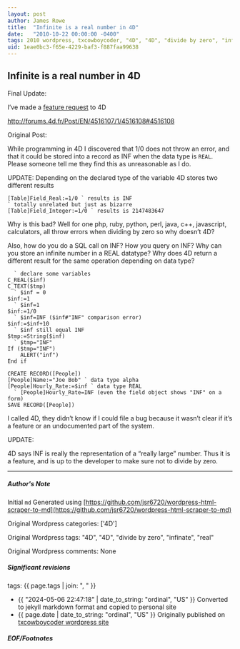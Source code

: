 ```yaml
---
layout: post
author: James Rowe
title:  "Infinite is a real number in 4D"
date:   "2010-10-22 00:00:00 -0400"
tags: 2010 wordpress, txcowboycoder, "4D", "4D", "divide by zero", "infinate", "real"
uid: 1eae0bc3-f65e-4229-baf3-f887faa99638
---
```



## Infinite is a real number in 4D


Final Update:


I’ve made a [feature request](http://forums.4d.fr/Post/EN/4516107/1/4516108#4516108) to 4D  

<http://forums.4d.fr/Post/EN/4516107/1/4516108#4516108>


Original Post:


While programming in 4D I discovered that 1/0 does not throw an error, and that it could be stored into a record as INF when the data type is `REAL`. Please someone tell me they find this as unreasonable as I do.


UPDATE: Depending on the declared type of the variable 4D stores two different results



```
[Table]Field_Real:=1/0 ` results is INF
` totally unrelated but just as bizarre
[Table]Field_Integer:=1/0 ` results is 2147483647

```

Why is this bad? Well for one php, ruby, python, perl, java, c++, javascript, calculators, all throw errors when dividing by zero so why doesn’t 4D? 


Also, how do you do a SQL call on INF? How you query on INF? Why can you store an infinite number in a REAL datatype? Why does 4D return a different result for the same operation depending on data type?



```
  ` declare some variables
C_REAL($inf)
C_TEXT($tmp)
  ` $inf = 0
$inf:=1
  ` $inf=1
$inf:=1/0
  ` $inf=INF ($inf#"INF" comparison error)
$inf:=$inf+10
  ` $inf still equal INF
$tmp:=String($inf)
  ` $tmp="INF"
If ($tmp="INF")
    ALERT("inf")
End if

CREATE RECORD([People])
[People]Name:="Joe Bob" ` data type alpha
[People]Hourly_Rate:=$inf ` data type REAL
  ` [People]Hourly_Rate=INF (even the field object shows "INF" on a form)
SAVE RECORD([People])

```

I called 4D, they didn’t know if I could file a bug because it wasn’t clear if it’s a feature or an undocumented part of the system.


UPDATE:


4D says INF is really the representation of a “really large” number. Thus it is a feature, and is up to the developer to make sure not to divide by zero.




---

##### Author's Note

Initial `md` Generated using [https://github.com/jsr6720/wordpress-html-scraper-to-md](https://github.com/jsr6720/wordpress-html-scraper-to-md)

Original Wordpress categories: ['4D']

Original Wordpress tags: "4D", "4D", "divide by zero", "infinate", "real"

Original Wordpress comments: None

##### Significant revisions

tags: {{ page.tags | join: ", " }} <!-- todo move this somewhere -->

- {{ "2024-05-06 22:47:18" | date_to_string: "ordinal", "US" }} Converted to jekyll markdown format and copied to personal site
- {{ page.date | date_to_string: "ordinal", "US" }} Originally published on [txcowboycoder wordpress site](https://txcowboycoder.wordpress.com/2010/10/22/infinite-is-a-real-number-in-4d/)

##### EOF/Footnotes

